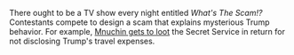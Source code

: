 There ought to be a TV show every night entitled <i>What's The Scam!? </i>Contestants compete to design a scam that explains mysterious Trump behavior. For example, <a href="https://thehill.com/homenews/administration/477465-mnuchin-aims-to-wait-until-end-of-election-to-disclose-secret-service">Mnuchin gets to loot</a> the Secret Service in return for not disclosing Trump's travel expenses. 

